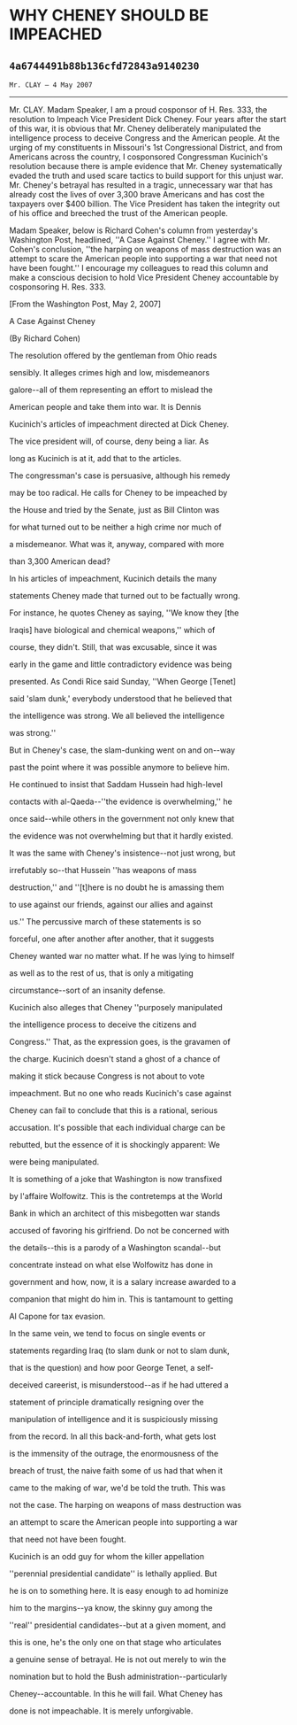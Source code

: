 # WHY CHENEY SHOULD BE IMPEACHED
## `4a6744491b88b136cfd72843a9140230`
`Mr. CLAY — 4 May 2007`

---


Mr. CLAY. Madam Speaker, I am a proud cosponsor of H. Res. 333, the 
resolution to Impeach Vice President Dick Cheney. Four years after the 
start of this war, it is obvious that Mr. Cheney deliberately 
manipulated the intelligence process to deceive Congress and the 
American people. At the urging of my constituents in Missouri's 1st 
Congressional District, and from Americans across the country, I 
cosponsored Congressman Kucinich's resolution because there is ample 
evidence that Mr. Cheney systematically evaded the truth and used scare 
tactics to build support for this unjust war. Mr. Cheney's betrayal has 
resulted in a tragic, unnecessary war that has already cost the lives 
of over 3,300 brave Americans and has cost the taxpayers over $400 
billion. The Vice President has taken the integrity out of his office 
and breeched the trust of the American people.

Madam Speaker, below is Richard Cohen's column from yesterday's 
Washington Post, headlined, ''A Case Against Cheney.'' I agree with Mr. 
Cohen's conclusion, ''the harping on weapons of mass destruction was an 
attempt to scare the American people into supporting a war that need 
not have been fought.'' I encourage my colleagues to read this column 
and make a conscious decision to hold Vice President Cheney accountable 
by cosponsoring H. Res. 333.









[From the Washington Post, May 2, 2007]













 A Case Against Cheney














 (By Richard Cohen)




 The resolution offered by the gentleman from Ohio reads 


 sensibly. It alleges crimes high and low, misdemeanors 


 galore--all of them representing an effort to mislead the 


 American people and take them into war. It is Dennis 


 Kucinich's articles of impeachment directed at Dick Cheney. 


 The vice president will, of course, deny being a liar. As 


 long as Kucinich is at it, add that to the articles.



 The congressman's case is persuasive, although his remedy 


 may be too radical. He calls for Cheney to be impeached by 


 the House and tried by the Senate, just as Bill Clinton was 


 for what turned out to be neither a high crime nor much of 


 a misdemeanor. What was it, anyway, compared with more 


 than 3,300 American dead?





 In his articles of impeachment, Kucinich details the many 


 statements Cheney made that turned out to be factually wrong. 


 For instance, he quotes Cheney as saying, ''We know they [the 


 Iraqis] have biological and chemical weapons,'' which of 


 course, they didn't. Still, that was excusable, since it was 


 early in the game and little contradictory evidence was being 


 presented. As Condi Rice said Sunday, ''When George [Tenet] 


 said 'slam dunk,' everybody understood that he believed that 


 the intelligence was strong. We all believed the intelligence 


 was strong.''



 But in Cheney's case, the slam-dunking went on and on--way 


 past the point where it was possible anymore to believe him. 


 He continued to insist that Saddam Hussein had high-level 


 contacts with al-Qaeda--''the evidence is overwhelming,'' he 


 once said--while others in the government not only knew that 


 the evidence was not overwhelming but that it hardly existed. 


 It was the same with Cheney's insistence--not just wrong, but 


 irrefutably so--that Hussein ''has weapons of mass 


 destruction,'' and ''[t]here is no doubt he is amassing them 


 to use against our friends, against our allies and against 


 us.'' The percussive march of these statements is so 


 forceful, one after another after another, that it suggests 


 Cheney wanted war no matter what. If he was lying to himself 


 as well as to the rest of us, that is only a mitigating 


 circumstance--sort of an insanity defense.



 Kucinich also alleges that Cheney ''purposely manipulated 


 the intelligence process to deceive the citizens and 


 Congress.'' That, as the expression goes, is the gravamen of 


 the charge. Kucinich doesn't stand a ghost of a chance of 


 making it stick because Congress is not about to vote 


 impeachment. But no one who reads Kucinich's case against 


 Cheney can fail to conclude that this is a rational, serious 


 accusation. It's possible that each individual charge can be 


 rebutted, but the essence of it is shockingly apparent: We 


 were being manipulated.



 It is something of a joke that Washington is now transfixed 


 by l'affaire Wolfowitz. This is the contretemps at the World 


 Bank in which an architect of this misbegotten war stands 


 accused of favoring his girlfriend. Do not be concerned with 


 the details--this is a parody of a Washington scandal--but 


 concentrate instead on what else Wolfowitz has done in 


 government and how, now, it is a salary increase awarded to a 


 companion that might do him in. This is tantamount to getting 


 Al Capone for tax evasion.



 In the same vein, we tend to focus on single events or 


 statements regarding Iraq (to slam dunk or not to slam dunk, 


 that is the question) and how poor George Tenet, a self-


 deceived careerist, is misunderstood--as if he had uttered a 


 statement of principle dramatically resigning over the 


 manipulation of intelligence and it is suspiciously missing 


 from the record. In all this back-and-forth, what gets lost 


 is the immensity of the outrage, the enormousness of the 


 breach of trust, the naive faith some of us had that when it 


 came to the making of war, we'd be told the truth. This was 


 not the case. The harping on weapons of mass destruction was 


 an attempt to scare the American people into supporting a war 


 that need not have been fought.



 Kucinich is an odd guy for whom the killer appellation 


 ''perennial presidential candidate'' is lethally applied. But 


 he is on to something here. It is easy enough to ad hominize 


 him to the margins--ya know, the skinny guy among the 


 ''real'' presidential candidates--but at a given moment, and 


 this is one, he's the only one on that stage who articulates 


 a genuine sense of betrayal. He is not out merely to win the 


 nomination but to hold the Bush administration--particularly 


 Cheney--accountable. In this he will fail. What Cheney has 


 done is not impeachable. It is merely unforgivable.
